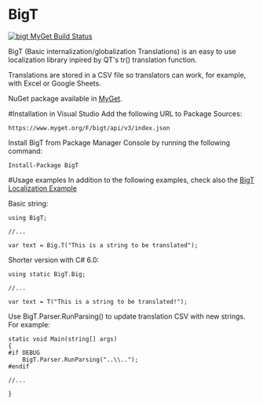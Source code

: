 # BigT
[![bigt MyGet Build Status](https://www.myget.org/BuildSource/Badge/bigt?identifier=ac72d4d4-3c7b-46d0-bca9-8ca02ea4e177)](https://www.myget.org/gallery/bigt)

BigT (Basic internalization/globalization Translations) is an easy to use localization library inpired by QT's tr() translation function.

Translations are stored in a CSV file so translators can work, for example, with Excel or Google Sheets.

NuGet package available in [MyGet](https://www.myget.org/gallery/bigt).

#Installation in Visual Studio
Add the following URL to Package Sources:
```
https://www.myget.org/F/bigt/api/v3/index.json
```
Install BigT from Package Manager Console by running the following command:
```
Install-Package BigT
```

#Usage examples
In addition to the following examples, check also the [BigT Localization Example](https://github.com/tommiseppanen/BigT-Localization-Example)

Basic string:
```
using BigT;

//...

var text = Big.T("This is a string to be translated");
```

Shorter version with C# 6.0:
```
using static BigT.Big;

//...

var text = T("This is a string to be translated!");
```

Use BigT.Parser.RunParsing() to update translation CSV with new strings. For example:
```
static void Main(string[] args)
{
#if DEBUG
	BigT.Parser.RunParsing("..\\..");
#endif

//...

}
```
